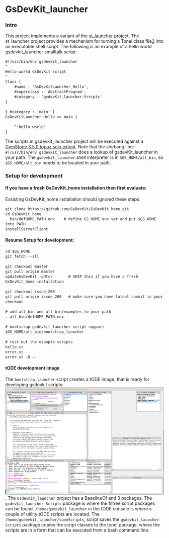 # GsDevKit_launcher
### Intro
This project implements a variant of the [st_launcher project][1].
The st_launcher project provides a mechanism for turning a Tonel class file[2] into an executable shell script.
The following is an example of a hello world gsdevkit_launcher smalltalk script:
``` smalltalk
#!/usr/bin/env gsdevkit_launcher
"
Hello world GsDevKit script
"
Class {
	#name : 'GsDevKitLauncher_Hello',
	#superclass : 'AbstractProgram',
	#category : 'gsdevKit_launcher-Scripts'
}

{ #category : 'main' }
GsDevKitLauncher_Hello >> main [

	^'hello world'
]
```
The scripts in gsdevkit_launcher project will be executed against a [GemStone 3.5.0 topaz solo extent][3].
Note that the shebang line: `#!/usr/bin/env gsdevkit_launcher` does a lookup of gsdevKit_launcher in your path.
The `gsdevkit_launcher` shell interpreter is in `$GS_HOME/alt_bin`, so `$GS_HOME/alt_bin` needs to be located in your path.

### Setup for development
#### If you have a fresh GsDevKit_home installation then first evaluate:
Exsisting GsDevKit_home installation should ignored these steps.
```
git clone https://github.com/GsDevKit/GsDevKit_home.git
cd GsDevKit_home
. bin/defHOME_PATH.env    # define GS_HOME env var and put $GS_HOME into PATH
installServerClient
```
#### Resume Setup for development:
```
cd $GS_HOME
git fetch --all

git checkout master
git pull origin master
updateGsDevKit -gdtcs       # SKIP this if you have a fresh GsDevKit_home installation

git checkout issue_260
git pull origin issue_260	# make sure you have latest commit in your checkout

# add alt_bin and alt_bin/examples to your path
. alt_bin/defHOME_PATH.env

# bootstrap gsdevkit_launcher script support
$GS_HOME/alt_bin/bootstrap_launcher

# test out the example scripts
hello.st
error.st
error.st -D --
```
#### tODE development image
The `bootstrap_launcher` script creates a tODE image, that is ready for developing gsdevkit scripts:
![gsdevkit_launcher tode image][4].
The `GsdevKit_launcher` project has a BaselineOf and 3 packages.
The `gsdevkit_launcher-Scripts` package is where the filtree script packages can be found.
`/home/gsdevkit_launcher` in the tODE console is where a couple of utility tODE scripts are located. 
The `/home/gsdevkit_launcher/saveScripts`, script saves the `gsdevkit_launcher-Scripts` package copies the script classes to the tonel package, where the scripts are in a form that can be executed from a bash command line.

[1]: https://github.com/dalehenrich/st_launcher
[2]: https://github.com/pharo-vcs/tonel#tonel-spec
[3]: https://downloads.gemtalksystems.com/docs/GemStone64/3.5.x/GS64-ReleaseNotes-3.5/2-AdministrationChanges.htm#pgfId-1963111
[4]: ../../../docs/images/tode_gsdevkit_launcher_350.png
